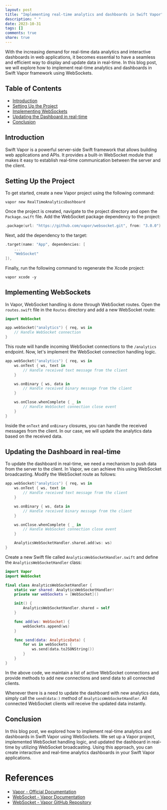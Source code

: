 ```yaml
---
layout: post
title: "Implementing real-time analytics and dashboards in Swift Vapor"
description: " "
date: 2023-10-31
tags: []
comments: true
share: true
---
```


With the increasing demand for real-time data analytics and interactive dashboards in web applications, it becomes essential to have a seamless and efficient way to display and update data in real-time. In this blog post, we will explore how to implement real-time analytics and dashboards in Swift Vapor framework using WebSockets.

## Table of Contents
- [Introduction](#introduction)
- [Setting Up the Project](#setting-up-the-project)
- [Implementing WebSockets](#implementing-websockets)
- [Updating the Dashboard in real-time](#updating-the-dashboard-in-real-time)
- [Conclusion](#conclusion)

## Introduction
Swift Vapor is a powerful server-side Swift framework that allows building web applications and APIs. It provides a built-in WebSocket module that makes it easy to establish real-time communication between the server and the client.

## Setting Up the Project
To get started, create a new Vapor project using the following command:

```
vapor new RealTimeAnalyticsDashboard
```

Once the project is created, navigate to the project directory and open the `Package.swift` file. Add the WebSocket package dependency to the project:

```swift
.package(url: "https://github.com/vapor/websocket.git", from: "3.0.0")
```

Next, add the dependency to the target:

```swift
.target(name: "App", dependencies: [
    ...
    "WebSocket"
]),
```

Finally, run the following command to regenerate the Xcode project:

```
vapor xcode -y
```

## Implementing WebSockets
In Vapor, WebSocket handling is done through WebSocket routes. Open the `routes.swift` file in the `Routes` directory and add a new WebSocket route:

```swift
import WebSocket

app.webSocket("analytics") { req, ws in
    // Handle WebSocket connection
}
```

This route will handle incoming WebSocket connections to the `/analytics` endpoint. Now, let's implement the WebSocket connection handling logic.

```swift
app.webSocket("analytics") { req, ws in
    ws.onText { ws, text in
        // Handle received text message from the client
    }

    ws.onBinary { ws, data in
        // Handle received binary message from the client
    }

    ws.onClose.whenComplete { _ in
        // Handle WebSocket connection close event
    }
}
```
Inside the `onText` and `onBinary` closures, you can handle the received messages from the client. In our case, we will update the analytics data based on the received data.

## Updating the Dashboard in real-time
To update the dashboard in real-time, we need a mechanism to push data from the server to the client. In Vapor, we can achieve this using WebSocket broadcasting. Modify the WebSocket route as follows:

```swift
app.webSocket("analytics") { req, ws in
    ws.onText { ws, text in
        // Handle received text message from the client
    }

    ws.onBinary { ws, data in
        // Handle received binary message from the client
    }

    ws.onClose.whenComplete { _ in
        // Handle WebSocket connection close event
    }

    AnalyticsWebSocketHandler.shared.add(ws: ws)
}
```

Create a new Swift file called `AnalyticsWebSocketHandler.swift` and define the `AnalyticsWebSocketHandler` class:

```swift
import Vapor
import WebSocket

final class AnalyticsWebSocketHandler {
    static var shared: AnalyticsWebSocketHandler!
    private var webSockets = [WebSocket]()

    init() {
        AnalyticsWebSocketHandler.shared = self
    }

    func add(ws: WebSocket) {
        webSockets.append(ws)
    }

    func send(data: AnalyticsData) {
        for ws in webSockets {
            ws.send(data.toJSONString())
        }
    }
}
```

In the above code, we maintain a list of active WebSocket connections and provide methods to add new connections and send data to all connected clients.

Whenever there is a need to update the dashboard with new analytics data, simply call the `send(data:)` method of `AnalyticsWebSocketHandler`. All connected WebSocket clients will receive the updated data instantly.

## Conclusion
In this blog post, we explored how to implement real-time analytics and dashboards in Swift Vapor using WebSockets. We set up a Vapor project, implemented WebSocket handling logic, and updated the dashboard in real-time by utilizing WebSocket broadcasting. Using this approach, you can create interactive and real-time analytics dashboards in your Swift Vapor applications.

# References
- [Vapor - Official Documentation](https://docs.vapor.codes)
- [WebSocket - Vapor Documentation](https://docs.vapor.codes/4.0/websockets/getting-started/)
- [WebSocket - Vapor GitHub Repository](https://github.com/vapor/websocket)